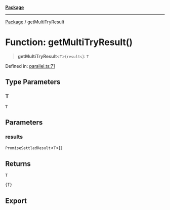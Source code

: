 [**Package**](../README.md)

***

[Package](../globals.md) / getMultiTryResult

# Function: getMultiTryResult()

> **getMultiTryResult**\<`T`\>(`results`): `T`

Defined in: [parallel.ts:71](https://github.com/AlexXanderGrib/proxy-master/blob/d9889b922817ac03c7a235b832a590a4ef34fb55/src/parallel.ts#L71)

## Type Parameters

### T

`T`

## Parameters

### results

`PromiseSettledResult`\<`T`\>[]

## Returns

`T`

{T}

## Export
